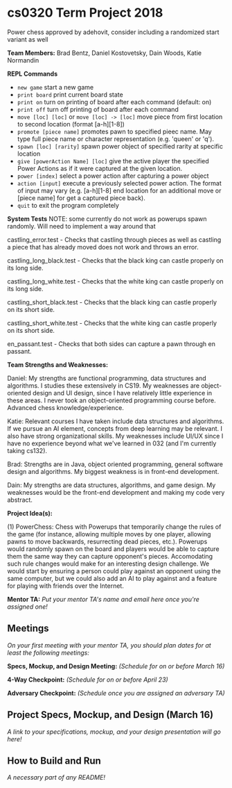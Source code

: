 # cs0320 Term Project 2018

Power chess approved by adehovit, consider including a randomized start variant as well

**Team Members:** Brad Bentz, Daniel Kostovetsky, Dain Woods, Katie Normandin

**REPL Commands**


- `new game` start a new game
- `print board` print current board state
- `print on` turn on printing of board after each command (default: on)
- `print off` turn off printing of board after each command
- `move [loc] [loc]` or `move [loc] -> [loc]` move piece from first location to second location (format [a-h][1-8])
- `promote [piece name]` promotes pawn to specified pieec name. May type full piece name or character representation (e.g. 'queen' or 'q').
- `spawn [loc] [rarity]` spawn power object of specified rarity at specific location
- `give [powerAction Name] [loc]` give the active player the specified Power Actions as if it were captured at the given location.
- `power [index]` select a power action after capturing a power object
- `action [input]` execute a previously selected power action. The format of input may vary (e.g. [a-h][1-8] end location for an additional move or [piece name] for get a captured piece back).
- `quit` to exit the program completely

**System Tests**
NOTE: some currently do not work as powerups spawn randomly. Will need to implement
a way around that

castling_error.test - Checks that castling through pieces as well as castling a piece that has already moved does not work and throws an error.

castling_long_black.test - Checks that the black king can castle properly on its long side.

castling_long_white.test - Checks that the white king can castle properly on its long side.

castling_short_black.test - Checks that the black king can castle properly on its short side.

castling_short_white.test - Checks that the white king can castle properly on its short side.

en_passant.test - Checks that both sides can capture a pawn through en passant.

**Team Strengths and Weaknesses:**

Daniel: My strengths are functional programming, data structures and algorithms. I studies these extensively in CS19. My weaknesses are object-oriented design and UI design, since I have relatively little experience in these areas. I never took an object-oriented programming course before. Advanced chess knowledge/experience.

Katie: Relevant courses I have taken include data structures and algorithms. If we pursue an AI element, concepts from deep learning may be relevant. I also have strong organizational skills. My weaknesses include UI/UX since I have no experience beyond what we've learned in 032 (and I'm currently taking cs132).

Brad: Strengths are in Java, object oriented programming, general software design and algorithms. My biggest weakness is in front-end development.

Dain: My strengths are data structures, algorithms, and game design. My weaknesses would be the front-end development and making my code very abstract.


**Project Idea(s):**

(1) PowerChess: Chess with Powerups that temporarily change the rules of the game (for instance, allowing multiple moves by one player, allowing pawns to move backwards, resurrecting dead pieces, etc.). Powerups would randomly spawn on the board and players would be able to capture them the same way they can capture opponent's pieces. Accomodating such rule changes would make for an interesting design challenge. We would start by ensuring a person could play against an opponent using the same computer, but we could also add an AI to play against and a feature for playing with friends over the Internet.

**Mentor TA:** _Put your mentor TA's name and email here once you're assigned one!_

## Meetings
_On your first meeting with your mentor TA, you should plan dates for at least the following meetings:_

**Specs, Mockup, and Design Meeting:** _(Schedule for on or before March 16)_

**4-Way Checkpoint:** _(Schedule for on or before April 23)_

**Adversary Checkpoint:** _(Schedule once you are assigned an adversary TA)_

## Project Specs, Mockup, and Design (March 16)
_A link to your specifications, mockup, and your design presentation will go here!_

## How to Build and Run
_A necessary part of any README!_
